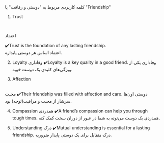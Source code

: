  کلمه کاربردی مربوط به "دوستی و رفاقت" یا "Friendship"
1. Trust

<br>

اعتماد

✔️Trust is the foundation of any lasting friendship.
<br>
اعتماد اساس هر دوستی پایداره.

2. Loyalty
وفاداری
✔️Loyalty is a key quality in a good friend.
وفاداری یکی از ویژگی‌های کلیدی یک دوست خوبه.

3. Affection
<br>
محبت
✔️Their friendship was filled with affection and care.
دوستی اون‌ها سرشار از محبت و مراقبت(توجه) بود.

4. Compassion
همدردی
✔️A friend’s compassion can help you through tough times.
همدردی یک دوست می‌تونه به شما در عبور از دوران سخت کمک کنه.

5. Understanding
درک
✔️Mutual understanding is essential for a lasting friendship.
درک متقابل برای یک دوستی پایدار ضروریه.
